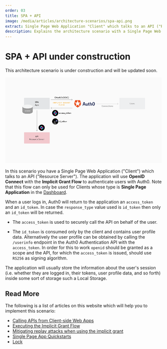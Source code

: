 ```yaml
---
order: 03
title: SPA + API
image: /media/articles/architecture-scenarios/spa-api.png
extract: Single Page Web Application "Client" which talks to an API ("Resource Server"). The application will use OpenID Connect with the Implicit Grant Flow to authenticate users with Auth0.
description: Explains the architecture scenario with a Single Page Web Application to an API using OpenID Connect with the Implicit Grant Flow to authenticate users with Auth0.
---
```


# SPA + API&nbsp;<span class="btn btn-warning btn-sm">under construction</span>

<div class="alert alert-info">This architecture scenario is under construction and will be updated soon.</div>

![SPA + API Flow](/media/articles/architecture-scenarios/spa-api.png)

In this scenario you have a Single Page Web Application ("Client") which talks to an API ("Resource Server"). The application will use **OpenID Connect** with the **Implicit Grant Flow** to authenticate users with Auth0. Note that this flow can only be used for Clients whose type is **Single Page Application** in the [Dashboard](${manage_url}).

When a user logs in, Auth0 will return to the application an `access_token` and an `id_token`. In case the `response_type` value used is `id_token` then only an `id_token` will be returned.

- The `access_token` is used to securely call the API on behalf of the user.

- The `id_token` is consumed only by the client and contains user profile data. Alternatively the user profile can be obtained by calling the `/userinfo` endpoint in the Auth0 Authentication API with the `access_token`. In order for this to work `openid` should be granted as a scope and the API, for which the `access_token` is issued, should use `RS256` as signing algorithm.

The application will usually store the information about the user's session (i.e. whether they are logged in, their tokens, user profile data, and so forth) inside some sort of storage such a Local Storage.

## Read More

The following is a list of articles on this website which will help you to implement this scenario:

* [Calling APIs from Client-side Web Apps](/api-auth/grant/implicit)
* [Executing the Implicit Grant Flow](/api-auth/tutorials/implicit-grant)
* [Mitigating replay attacks when using the implicit grant](/api-auth/tutorials/nonce)
* [Single Page App Quickstarts](/quickstart/spa/)
* [Lock](/libraries/lock)
